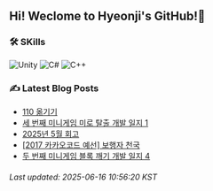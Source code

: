 ## Hi! Weclome to Hyeonji's GitHub!🌱
### 🛠️ SKills
![Unity](https://img.shields.io/badge/unity-%23000000.svg?style=for-the-badge&logo=unity&logoColor=white)
![C#](https://img.shields.io/badge/c%23-%23239120.svg?style=for-the-badge&logo=csharp&logoColor=white)
![C++](https://img.shields.io/badge/c++-%2300599C.svg?style=for-the-badge&logo=c%2B%2B&logoColor=white)

### ✍️ Latest Blog Posts
<!-- BLOG-POST-LIST:START -->
- [110 옮기기](http://jjrdd.tistory.com/293)
- [세 번째 미니게임 미로 탈출 개발 일지 1](http://jjrdd.tistory.com/292)
- [2025년 5월 회고](http://jjrdd.tistory.com/291)
- [[2017 카카오코드 예선] 보행자 천국](http://jjrdd.tistory.com/290)
- [두 번째 미니게임 블록 깨기 개발 일지 4](http://jjrdd.tistory.com/289)

###### Last updated: 2025-06-16 10:56:20 KST
<!-- BLOG-POST-LIST:END -->
